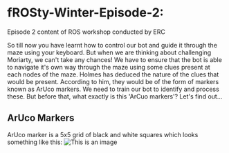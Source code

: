 # fROSty-Winter-Episode-2:
Episode 2 content of ROS workshop conducted by ERC

So till now you have learnt how to control our bot and guide it through the maze using your keyboard. But when we are thinking about challenging Moriarty, we can't take any chances! We have to ensure that the bot is able to navigate it's own way through the maze using some clues present at each nodes of the maze. Holmes has deduced the nature of the clues that would be present. According to him, they would be of the form of markers known as ArUco markers. We need to train our bot to identify and process these. But before that, what exactly is this 'ArCuo markers'? Let's find out...

## ArUco Markers
ArUco marker is a 5x5 grid of black and white squares which looks something like this:
![This is an image]()
